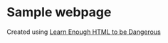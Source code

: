 # Sample webpage
Created using [Learn Enough HTML to be Dangerous](https://www.learnenough.com/html-tutorial)

